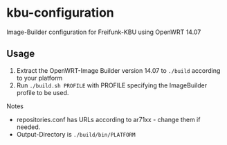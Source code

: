 # kbu-configuration
Image-Builder configuration for Freifunk-KBU using OpenWRT 14.07

## Usage
1. Extract the OpenWRT-Image Builder version 14.07 to <code>./build</code> according to your platform
2. Run <code>./build.sh PROFILE</code> with PROFILE specifying the ImageBuilder profile to be used.
 
Notes 
* repositories.conf has URLs according to ar71xx - change them if needed.
* Output-Directory is <code>./build/bin/PLATFORM</code>
